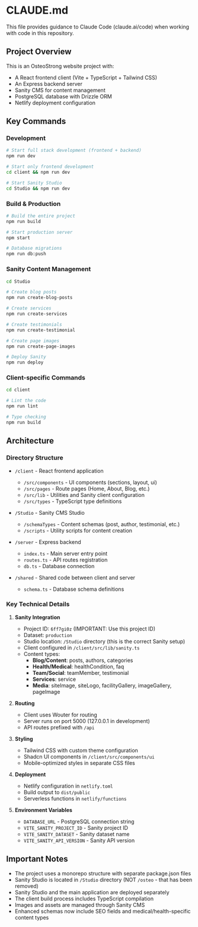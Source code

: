 # CLAUDE.md

This file provides guidance to Claude Code (claude.ai/code) when working with code in this repository.

## Project Overview

This is an OsteoStrong website project with:
- A React frontend client (Vite + TypeScript + Tailwind CSS)
- An Express backend server
- Sanity CMS for content management
- PostgreSQL database with Drizzle ORM
- Netlify deployment configuration

## Key Commands

### Development
```bash
# Start full stack development (frontend + backend)
npm run dev

# Start only frontend development
cd client && npm run dev

# Start Sanity Studio
cd Studio && npm run dev
```

### Build & Production
```bash
# Build the entire project
npm run build

# Start production server
npm start

# Database migrations
npm run db:push
```

### Sanity Content Management
```bash
cd Studio

# Create blog posts
npm run create-blog-posts

# Create services
npm run create-services

# Create testimonials
npm run create-testimonial

# Create page images
npm run create-page-images

# Deploy Sanity
npm run deploy
```

### Client-specific Commands
```bash
cd client

# Lint the code
npm run lint

# Type checking
npm run build
```

## Architecture

### Directory Structure
- `/client` - React frontend application
  - `/src/components` - UI components (sections, layout, ui)
  - `/src/pages` - Route pages (Home, About, Blog, etc.)
  - `/src/lib` - Utilities and Sanity client configuration
  - `/src/types` - TypeScript type definitions

- `/Studio` - Sanity CMS Studio
  - `/schemaTypes` - Content schemas (post, author, testimonial, etc.)
  - `/scripts` - Utility scripts for content creation

- `/server` - Express backend
  - `index.ts` - Main server entry point
  - `routes.ts` - API routes registration
  - `db.ts` - Database connection

- `/shared` - Shared code between client and server
  - `schema.ts` - Database schema definitions

### Key Technical Details

1. **Sanity Integration**
   - Project ID: `6ff7gi0z` (IMPORTANT: Use this project ID)
   - Dataset: `production`
   - Studio location: `/Studio` directory (this is the correct Sanity setup)
   - Client configured in `/client/src/lib/sanity.ts`
   - Content types:
     - **Blog/Content**: posts, authors, categories
     - **Health/Medical**: healthCondition, faq
     - **Team/Social**: teamMember, testimonial
     - **Services**: service
     - **Media**: siteImage, siteLogo, facilityGallery, imageGallery, pageImage

2. **Routing**
   - Client uses Wouter for routing
   - Server runs on port 5000 (127.0.0.1 in development)
   - API routes prefixed with `/api`

3. **Styling**
   - Tailwind CSS with custom theme configuration
   - Shadcn UI components in `/client/src/components/ui`
   - Mobile-optimized styles in separate CSS files

4. **Deployment**
   - Netlify configuration in `netlify.toml`
   - Build output to `dist/public`
   - Serverless functions in `netlify/functions`

5. **Environment Variables**
   - `DATABASE_URL` - PostgreSQL connection string
   - `VITE_SANITY_PROJECT_ID` - Sanity project ID
   - `VITE_SANITY_DATASET` - Sanity dataset name
   - `VITE_SANITY_API_VERSION` - Sanity API version

## Important Notes

- The project uses a monorepo structure with separate package.json files
- Sanity Studio is located in `/Studio` directory (NOT `/osteo` - that has been removed)
- Sanity Studio and the main application are deployed separately
- The client build process includes TypeScript compilation
- Images and assets are managed through Sanity CMS
- Enhanced schemas now include SEO fields and medical/health-specific content types